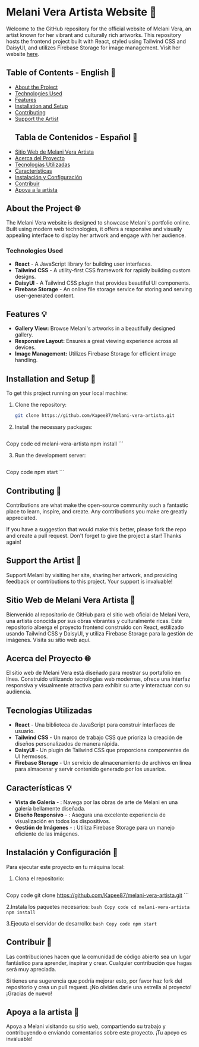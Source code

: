 # Melani Vera Artista Website 🎨

Welcome to the GitHub repository for the official website of Melani Vera, an artist known for her vibrant and culturally rich artworks. This repository hosts the frontend project built with React, styled using Tailwind CSS and DaisyUI, and utilizes Firebase Storage for image management. Visit her website [here](https://melani-vera.vercel.app).

## Table of Contents - English 📑
- [About the Project](#about-the-project-)
- [Technologies Used](#technologies-used)
- [Features](#features-)
- [Installation and Setup](#installation-and-setup-)
- [Contributing](#contributing-)
- [Support the Artist](#support-the-artist-)
  ## Tabla de Contenidos - Español 📑
- [Sitio Web de Melani Vera Artista](#sitio-web-de-melani-vera-artista-)
- [Acerca del Proyecto](#acerca-del-proyecto-)
- [Tecnologías Utilizadas](#tecnologías-utilizadas)
- [Características](#características-)
- [Instalación y Configuración](#instalación-y-configuración-)
- [Contribuir](#contribuir-)
- [Apoya a la artista](#apoya-a-la-artista)

## About the Project 🌐

The Melani Vera website is designed to showcase Melani's portfolio online. Built using modern web technologies, it offers a responsive and visually appealing interface to display her artwork and engage with her audience.

### Technologies Used

- **React** - A JavaScript library for building user interfaces.
- **Tailwind CSS** - A utility-first CSS framework for rapidly building custom designs.
- **DaisyUI** - A Tailwind CSS plugin that provides beautiful UI components.
- **Firebase Storage** - An online file storage service for storing and serving user-generated content.

## Features 💡

- **Gallery View:** Browse Melani's artworks in a beautifully designed gallery.
- **Responsive Layout:** Ensures a great viewing experience across all devices.
- **Image Management:** Utilizes Firebase Storage for efficient image handling.

## Installation and Setup 🔧

To get this project running on your local machine:

1. Clone the repository:
   ```bash
   git clone https://github.com/Kapee87/melani-vera-artista.git
    ```
2. Install the necessary packages:
    ```bash
  Copy code
  cd melani-vera-artista
  npm install
    ```

3. Run the development server:
    ```bash
  Copy code
  npm start
    ```

## Contributing 🤝
Contributions are what make the open-source community such a fantastic place to learn, inspire, and create. Any contributions you make are greatly appreciated.

If you have a suggestion that would make this better, please fork the repo and create a pull request. Don't forget to give the project a star! Thanks again!

## Support the Artist 💖
Support Melani by visiting her site, sharing her artwork, and providing feedback or contributions to this project. Your support is invaluable!

## Sitio Web de Melani Vera Artista 🎨
Bienvenido al repositorio de GitHub para el sitio web oficial de Melani Vera, una artista conocida por sus obras vibrantes y culturalmente ricas. Este repositorio alberga el proyecto frontend construido con React, estilizado usando Tailwind CSS y DaisyUI, y utiliza Firebase Storage para la gestión de imágenes. Visita su sitio web aquí.

## Acerca del Proyecto 🌐
El sitio web de Melani Vera está diseñado para mostrar su portafolio en línea. Construido utilizando tecnologías web modernas, ofrece una interfaz responsiva y visualmente atractiva para exhibir su arte y interactuar con su audiencia.

## Tecnologías Utilizadas
- **React** - Una biblioteca de JavaScript para construir interfaces de usuario.
- **Tailwind CSS** - Un marco de trabajo CSS que prioriza la creación de diseños personalizados de manera rápida.
- **DaisyUI** - Un plugin de Tailwind CSS que proporciona componentes de UI hermosos.
- **Firebase Storage** - Un servicio de almacenamiento de archivos en línea para almacenar y servir contenido generado por los usuarios.

## Características 💡
- **Vista de Galería** - : Navega por las obras de arte de Melani en una galería bellamente diseñada.
- **Diseño Responsivo** - : Asegura una excelente experiencia de visualización en todos los dispositivos.
- **Gestión de Imágenes** - : Utiliza Firebase Storage para un manejo eficiente de las imágenes.

## Instalación y Configuración 🔧

Para ejecutar este proyecto en tu máquina local:

1. Clona el repositorio:
    ```bash
  Copy code
  git clone https://github.com/Kapee87/melani-vera-artista.git
    ```

2.Instala los paquetes necesarios:
    ```bash
  Copy code
  cd melani-vera-artista
  npm install
    ```

3.Ejecuta el servidor de desarrollo:
    ```bash
  Copy code
  npm start
    ```

## Contribuir 🤝
Las contribuciones hacen que la comunidad de código abierto sea un lugar fantástico para aprender, inspirar y crear. Cualquier contribución que hagas será muy apreciada.

Si tienes una sugerencia que podría mejorar esto, por favor haz fork del repositorio y crea un pull request. ¡No olvides darle una estrella al proyecto! ¡Gracias de nuevo!

## Apoya a la artista 💖
Apoya a Melani visitando su sitio web, compartiendo su trabajo y contribuyendo o enviando comentarios sobre este proyecto. ¡Tu apoyo es invaluable!

